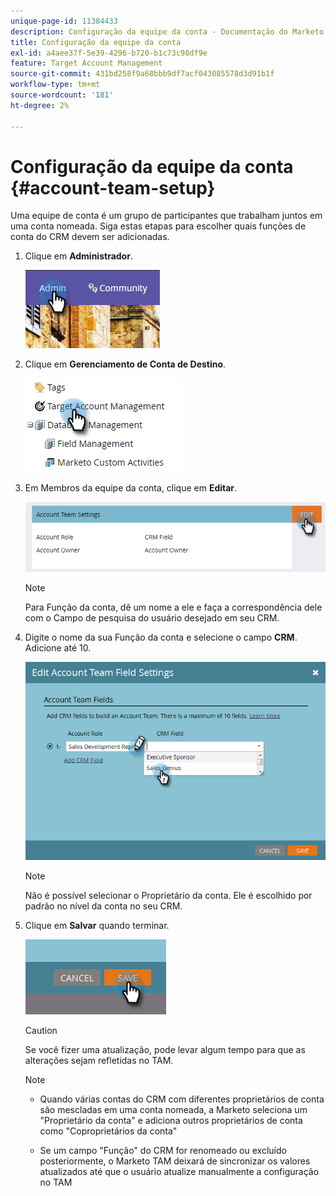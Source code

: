 ```yaml
---
unique-page-id: 11384433
description: Configuração da equipe da conta - Documentação do Marketo - Documentação do produto
title: Configuração da equipe da conta
exl-id: a4aee37f-5e39-4296-b720-b1c73c98df9e
feature: Target Account Management
source-git-commit: 431bd258f9a68bbb9df7acf043085578d3d91b1f
workflow-type: tm+mt
source-wordcount: '181'
ht-degree: 2%

---
```


# Configuração da equipe da conta {#account-team-setup}

Uma equipe de conta é um grupo de participantes que trabalham juntos em uma conta nomeada. Siga estas etapas para escolher quais funções de conta do CRM devem ser adicionadas.

1. Clique em **Administrador**.

   ![](assets/one-3.png)

1. Clique em **Gerenciamento de Conta de Destino**.

   ![](assets/account-team-setup-2.png)

1. Em Membros da equipe da conta, clique em **Editar**.

   ![](assets/3.png)

   >[!NOTE]
   >
   >Para Função da conta, dê um nome a ele e faça a correspondência dele com o Campo de pesquisa do usuário desejado em seu CRM.

1. Digite o nome da sua Função da conta e selecione o campo **CRM**. Adicione até 10.

   ![](assets/four-2.png)

   >[!NOTE]
   >
   >Não é possível selecionar o Proprietário da conta. Ele é escolhido por padrão no nível da conta no seu CRM.

1. Clique em **Salvar** quando terminar.

   ![](assets/five-2.png)

   >[!CAUTION]
   >
   >Se você fizer uma atualização, pode levar algum tempo para que as alterações sejam refletidas no TAM.

   >[!NOTE]
   >
   >* Quando várias contas do CRM com diferentes proprietários de conta são mescladas em uma conta nomeada, a Marketo seleciona um &quot;Proprietário da conta&quot; e adiciona outros proprietários de conta como &quot;Coproprietários da conta&quot;
   >
   >* Se um campo &quot;Função&quot; do CRM for renomeado ou excluído posteriormente, o Marketo TAM deixará de sincronizar os valores atualizados até que o usuário atualize manualmente a configuração no TAM
